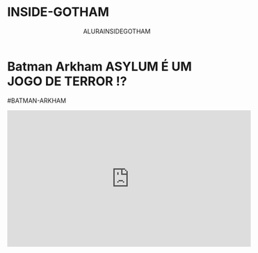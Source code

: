 # INSIDE-GOTHAM
<head>
 <link rel="stylesheet" href="styles.css" />
 <Title>Mateus Lucas1°A</Title>
</head>


<body>

<header>ALURAINSIDEGOTHAM</header>



<h1>Batman Arkham ASYLUM É UM JOGO DE TERROR !?</h1>
<p>#BATMAN-ARKHAM</p>


<iframe width="560" height="315" src="https://www.youtube.com/embed/jNbSQLFPZcU?si=JZ4Nn0JEJQ57XoDV" title="YouTube video player" frameborder="0" allow="accelerometer; autoplay; clipboard-write; encrypted-media; gyroscope; picture-in-picture; web-share" referrerpolicy="strict-origin-when-cross-origin" allowfullscreen></iframe>
</body>
